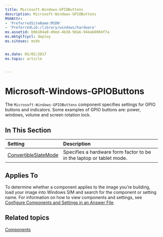 ```yaml
---
title: Microsoft-Windows-GPIOButtons
description: Microsoft-Windows-GPIOButtons
MSHAttr:
- 'PreferredSiteName:MSDN'
- 'PreferredLib:/library/windows/hardware'
ms.assetid: b9b104a0-d0ed-4b38-9da6-944ab0804f7a
ms.mktglfcycl: deploy
ms.sitesec: msdn


ms.date: 05/02/2017
ms.topic: article


---
```

# Microsoft-Windows-GPIOButtons

The `Microsoft-Windows-GPIOButtons` component specifies settings for GPIO buttons and indicators. Some examples of GPIO buttons are: power, windows, volume and screen rotation lock.

## In This Section

| Setting                 | Description                                                                           |
|:------------------------|:--------------------------------------------------------------------------------------|
| [ConvertibleSlateMode](microsoft-windows-gpiobuttons-convertibleslatemode.md) | Specifies a hardware form factor to be in the laptop or tablet mode. |

## Applies To

To determine whether a component applies to the image you’re building, load your image into Windows SIM and search for the component or setting name. For information on how to view components and settings, see [Configure Components and Settings in an Answer File](https://docs.microsoft.com/en-us/windows-hardware/customize/desktop/wsim/configure-components-and-settings-in-an-answer-file).

## Related topics

[Components](components-b-unattend.md)
